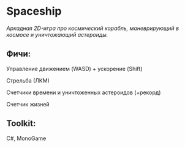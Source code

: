 # Spaceship
*Аркадная 2D-игра про космический корабль, маневрирующий в космосе и уничтожающий астероиды.*

## Фичи:

Управление движением (WASD) + ускорение (Shift)

Стрельба (ЛКМ)

Счетчики времени и уничтоженных астероидов (+рекорд)

Счетчик жизней

## Toolkit:

C#, MonoGame
